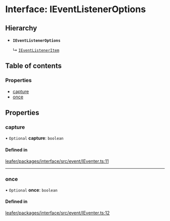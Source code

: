 # Interface: IEventListenerOptions

## Hierarchy

- **`IEventListenerOptions`**

  ↳ [`IEventListenerItem`](IEventListenerItem.md)

## Table of contents

### Properties

- [capture](IEventListenerOptions.md#capture)
- [once](IEventListenerOptions.md#once)

## Properties

### capture

• `Optional` **capture**: `boolean`

#### Defined in

[leafer/packages/interface/src/event/IEventer.ts:11](https://github.com/leaferjs/leafer/blob/fd13609/packages/interface/src/event/IEventer.ts#L11)

___

### once

• `Optional` **once**: `boolean`

#### Defined in

[leafer/packages/interface/src/event/IEventer.ts:12](https://github.com/leaferjs/leafer/blob/fd13609/packages/interface/src/event/IEventer.ts#L12)
